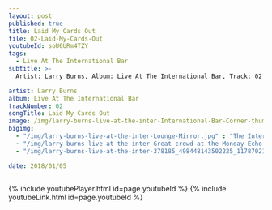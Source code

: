 ```yaml
---
layout: post
published: true
title: Laid My Cards Out
file: 02-Laid-My-Cards-Out
youtubeId: soU6URm4TZY
tags:
  - Live At The International Bar
subtitle: >-
  Artist: Larry Burns, Album: Live At The International Bar, Track: 02 , Title: Laid My Cards Out

artist: Larry Burns
album: Live At The International Bar
trackNumber: 02
songTitle: Laid My Cards Out
image: /img/larry-burns-live-at-the-inter-International-Bar-Corner-thum.jpg
bigimg:
  - "/img/larry-burns-live-at-the-inter-Lounge-Mirror.jpg" : "The International Bar https://www.facebook.com/internationalbardublin/"
  - "/img/larry-burns-live-at-the-inter-Great-crowd-at-the-Monday-Echo.jpg" : "The International Bar https://www.facebook.com/internationalbardublin/"
  - "/img/larry-burns-live-at-the-inter-378185_498448143502225_1178702186_n.jpg" : "The International Bar https://www.facebook.com/internationalbardublin/"

date: 2018/01/05
---
```

{% include youtubePlayer.html id=page.youtubeId %}
{% include youtubeLink.html id=page.youtubeId %}
